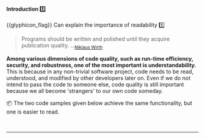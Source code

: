 <div id="title">

#### Introduction :one:

</div>

<span id="prereqs"></span>

<span id="outcomes">{{glyphicon_flag}} Can explain the importance of readability :one:</span>

<div id="body">

> Programs should be written and polished until they acquire publication quality. <sub>--[Niklaus Wirth](https://en.wikipedia.org/wiki/Niklaus_Wirth)</sub>

**Among various dimensions of code quality, such as run-time efficiency, security, and robustness, one of the most important is understandability.** This is because in any non-trivial software project, code needs to be read, understood, and modified by other developers later on. Even if we do not intend to pass the code to someone else, code quality is still important because we all become 'strangers' to our own code someday.

<tip-box>

:package: The two code samples given below achieve the same functionality, but one is easier to read.

<tabs> 
  <tab header="Java">

<include src="example-java.md" />

  </tab>
  <tab header="Python">

<include src="example-python.md" />

</tab>
</tabs><hr>

</tip-box>



</div>

<div id="extras">
</div>